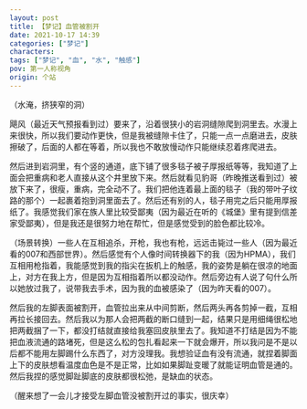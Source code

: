 ```yaml
---
layout: post
title: 【梦记】血管被割开
date: 2021-10-17 14:39
categories: ["梦记"]
characters: 
tags: ["梦记", "血", "水", "触感"]
pov: 第一人称视角
origin: 个站
---
```


（水淹，挤狭窄的洞）

飓风（最近天气预报看到过）要来了，沿着很狭小的岩洞缝隙爬到洞里去。水漫上来很快，所以我们要动作更快，但是我被缝隙卡住了，只能一点一点磨进去，皮肤擦破了，后面的人都在等着，所以我也不敢放慢动作只能继续忍着疼爬进去。

然后进到岩洞里，有个竖的通道，底下铺了很多毯子被子厚报纸等等，我知道了上面会把重病和老人直接从这个井里放下来。然后就看见豹哥（昨晚推送看到过）被放下来了，很瘦，重病，完全动不了。我们把他连着最上面的毯子（我的带叶子纹路的那个）一起裹着抱到洞里面去了。然后还有别的人，毯子用完之后只能用厚报纸了。我感觉我们家在族人里比较受鄙夷（因为最近在听的《城堡》里有提到信差家受鄙夷），但是我还是很努力地在帮忙，但是感觉受到的脸色都比较冷。

（场景转换）一些人在互相追杀，开枪，我也有枪，远远击毙过一些人（因为最近看的007和西部世界）。然后感觉有个人像时间转换器下的我（因为HPMA），我们互相用枪指着，我能感觉到我的指尖在扳机上的触感，我的姿势是躺在很凉的地面上，对方在我上方，但是因为互相指着所以都没动作。然后旁边有人说了句什么所以她放过我了，说带我去手术，因为我的血被感染了（因为昨天看的007）。

然后我的左脚表面被割开，血管拉出来从中间剪断，然后两头再各剪掉一截，互相再拉长接回去。然后我以为那人会把两截的断口缝到一起，结果只是用细绳很松地把两截捆了一下，都没打结就直接给我塞回皮肤里去了。我知道不打结是因为不能把血液流通的路堵死，但是这么松的包扎看起来一下就会爆开，所以我问是不是以后都不能用左脚踢什么东西了，对方没理我。我想验证血有没有流通，就捏着脚面上下的皮肤想看温度血色是不是正常，比如如果脚趾变暖了就能证明血管是通的。然后我捏的感觉脚趾脚底的皮肤都很松弛，是缺血的状态。

（醒来想了一会儿才接受左脚血管没被割开过的事实，很庆幸）

